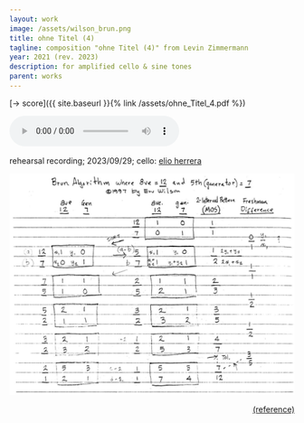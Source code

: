 ```yaml
---
layout: work
image: /assets/wilson_brun.png
title: ohne Titel (4)
tagline: composition "ohne Titel (4)" from Levin Zimmermann
year: 2021 (rev. 2023)
description: for amplified cello & sine tones
parent: works
---
```


[-> score]({{ site.baseurl }}{% link /assets/ohne_Titel_4.pdf %})

<audio controls>
  <source src="/assets/ohne-titel-4_rehearsal_29_09_2023.ogg" type="audio/mpeg">
  your browser does not support the audio element
</audio>
<p>rehearsal recording; 2023/09/29; cello: <a href="https://www.elioherrera-cellist.com/">elio herrera</a></p>


<center>
    <img id="standard-100" src="/assets/wilson_brun.png" alt="music-theory-by-wilson"/>
</center>
<p style="text-align:right;"><a href="http://anaphoria.com/viggo2.pdf">(reference)</a></p>


